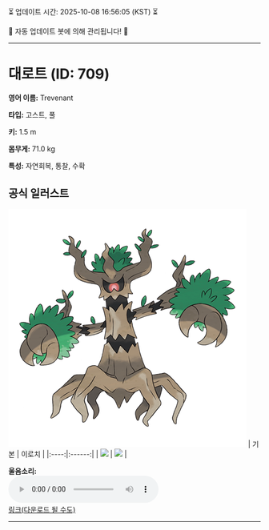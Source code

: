 
⏳ 업데이트 시간: 2025-10-08 16:56:05 (KST) ⏳

🤖 자동 업데이트 봇에 의해 관리됩니다! 🤖

---

# 대로트 (ID: 709)
**영어 이름:** Trevenant

**타입:** 고스트, 풀

**키:** 1.5 m

**몸무게:** 71.0 kg

**특성:** 자연회복, 통찰, 수확

## 공식 일러스트
![](https://raw.githubusercontent.com/PokeAPI/sprites/master/sprites/pokemon/other/official-artwork/709.png)
| 기본 | 이로치 |
|:----:|:------:|
| <img src="http://play.pokemonshowdown.com/sprites/ani/trevenant.gif" width="200"> | <img src="http://play.pokemonshowdown.com/sprites/ani-shiny/trevenant.gif" width="200"> |

**울음소리:**<br><audio controls src="https://raw.githubusercontent.com/PokeAPI/cries/main/cries/pokemon/latest/709.ogg"></audio><br> [링크(다운로드 될 수도)](https://raw.githubusercontent.com/PokeAPI/cries/main/cries/pokemon/latest/709.ogg)


---
